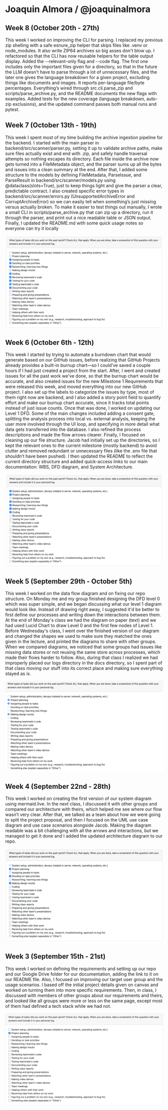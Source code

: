 # Joaquin Almora / @joaquinalmora

## Week 8 (October 20th - 27th)
This week I worked on improving the CLI for parsing. I replaced my previous zip shelling with a safe esnure_zip helper that skips files like .venv or node_modules. It also write ZIP64 archives so big asses don't blow up. I refactored so that the CLI has now reusable helpers for the table output display. Added the --relevant-only flag and --code flag. The first one includes only the important files given for a directory, so that in the future the LLM doesn't have to parse through a lot of unnecessary files, and the later one gives the language breakdown for a given project, excluding things like documents and images. It reports per-language file/byte percentages. Everything’s wired through src.cli.parse_zip and scripts/parse_archive.py, and the README documents the new flags with examples. Added tests for the new coverage (language breakdown, auto-zip exclusions), and the updated command passes both manual runs and pytest.

## Week 7 (October 13th - 19th)
This week I spent most of my time building the archive ingestion pipeline for the backend. I started with the main parser in backend/src/scanner/parser.py, setting it up to validate archive paths, make sure files actually exist and end with .zip, and safely handle traversal attempts so nothing escapes its directory. Each file inside the archive now gets turned into a FileMetadata object, and the parser sums up all the bytes and issues into a clean summary at the end. After that, I added some structure to the models by defining FileMetadata, ParseIssue, and ParseResult in backend/src/scanner/models.py using @dataclass(slots=True), just to keep things light and give the parser a clear, predictable contract. I also created specific error types in backend/src/scanner/errors.py (UnsupportedArchiveError and CorruptArchiveError) so we can easily tell when something’s just missing versus actually broken. To make it easier to test things out manually, I wrote a small CLI in scripts/parse_archive.py that can zip up a directory, run it through the parser, and print out a nice readable table or JSON output. Finally, I updated the README.md with some quick usage notes so everyone can try it locally

![Peer Eval](./images/w7peer.png)

## Week 6 (October 6th - 12th)
This week I started by trying to automate a burndown chart that would generate based on our GitHub issues, before realizing that GitHub Projects already provides a built-in burnup chart—so I could’ve saved a couple hours if I had just created a project from the start. 
After, I went and created issues for all the past work we've done, so that the burnup chart would be accurate, and also created issues for the new Milestone 1 Requirements that were released this week, and moved everything into our new GitHub project. I also set up the labels to categorize the issues by type, most of them right now are backend, and I also added a story point field to quantify effort and make our burnup chart accurate, since it tracks total points instead of just issue counts. Once that was done, I worked on updating our Level 1 DFD. Some of the main changes included adding a consent gate, splitting the analysis process into local vs. external analysis, keeping the user more involved through the UI loop, and specifying in more detail what data gets transferred into the database. I also refined the process descriptions and made the flow arrows clearer. Finally, I focused on cleaning up our file structure. Jacob had initially set up the directories, so I kept the relevant ones to the current milestone (mostly backend) to avoid clutter and removed redundant or unnecessary files (like the .env file that shouldn’t have been pushed). I then updated the README to reflect the current directory structure and added quick-access links to our main documentation: WBS, DFD diagram, and System Architecture.

![Peer Eval](./images/w6peer.png)

## Week 5 (September 29th - October 5th)
This week I worked on the data flow diagram and on fixing our repo structure. On Monday me and my group finished designing the DFD level 0 which was super simple, and we began discussing what our level 1 diagram would look like. Instead of drawing right away, I suggested it'd be better to first define our processes and writing down the interactions between them. At the end of Monday's class we had the diagram on paper (text) and we had used Lucid Chart to draw Level 0 and the first few nodes of Level 1. Before Wednesday's class, I went over the finished version of our diagram and changed the shapes we used to make sure they matched the ones given in the lecture, and printed the diagrams to share with other groups. When we compared diagrams, we noticed that some groups had issues like missing data stores or not reusing the same store across processes, which made their flows harder to follow. Also, during that class I realized we had improperly placed our logs directory in the docs directory, so I spent part of that class moving our stuff into its correct place and making sure everything stayed as is.

![Peer Eval](./images/w5peer.png)

## Week 4 (September 22nd - 28th)
This week I worked on creating the first version of our system diagram using mermaid.live. In the next class, I discussed it with other groups and compared our architecture with theirs, which helped me see where our flow wasn’t very clear. After that, we talked as a team about how we were going to split the project proposal, and then I focused on the UML use case diagram and use case scenarios alongside Jacob. Making the diagram readable was a bit challenging with all the arrows and interactions, but we managed to get it done and I added the updated architecture diagram to our repo.

![Peer Eval](./images/w4peer.png)

## Week 3 (September 15th - 21st)
This week I worked on defining the requirements and setting up our repo and our Google Drive folder for our documentation, adding the link to it on our README file. Also, I focused on improving our target user group and the usage scenarios. I based off the initial project details given on canvas and worked on turning them into more specific requirements. Then, in class, I discussed with members of other groups about our requirements and theirs, and looked like all groups were more or less on the same page, except most of them had defined a tech stack while we had not.

![Peer eval](./images/w3peer.png)

